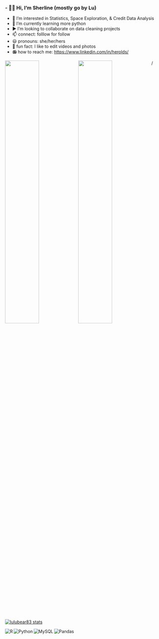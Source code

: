 ### - 👋🏾 Hi, I’m Sherline (mostly go by Lu)
- 👀 I’m interested in Statistics, Space Exploration, & Credit Data Analysis
- 🌱 I’m currently learning more python
- ▶ I’m looking to collaborate on data cleaning projects
- 📫 connect: folllow for follow
- 😃 pronouns: she/her/hers
- 🎥 fun fact: I like to edit videos and photos
- 📻 how to reach me: https://www.linkedin.com/in/herolds/

<img align="left" width="47%" src="https://github-readme-stats.vercel.app/api?username=lulubear83&theme=vision-friendly-radical&show_icons=true" /> 

<img align="left" width="47%" src="https://github-readme-stats.vercel.app/api/top-langs/?username=lulubear83&layout=compact)](https://github.com/anuraghazra/github-readme-stats" >/ [![lulubear83 stats](https://github-readme-stats.vercel.app/api/wakatime?username=willianrod)](https://github.com/anuraghazra/github-readme-stats) 

<img align="left" alt="R" src="https://img.shields.io/badge/r-%23276DC3.svg?style=for-the-badge&logo=r&logoColor=white"> 

<img align="left" alt="Python" src="https://img.shields.io/badge/python-3670A0?style=for-the-badge&logo=python&logoColor=ffdd54"> 

<img align="left" alt="MySQL" src="https://img.shields.io/badge/mysql-%2300f.svg?style=for-the-badge&logo=mysql&logoColor=white)"> ![Pandas](https://img.shields.io/badge/pandas-%23150458.svg?style=for-the-badge&logo=pandas&logoColor=white) 



<!---
lullubear83/lulubear83 is a ✨ special ✨ repository because its `README.md` (this file) appears on your GitHub profile.
You can click the Preview link to take a look at your changes.
--->
